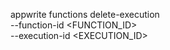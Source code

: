 appwrite functions delete-execution \
    --function-id <FUNCTION_ID> \
    --execution-id <EXECUTION_ID>
